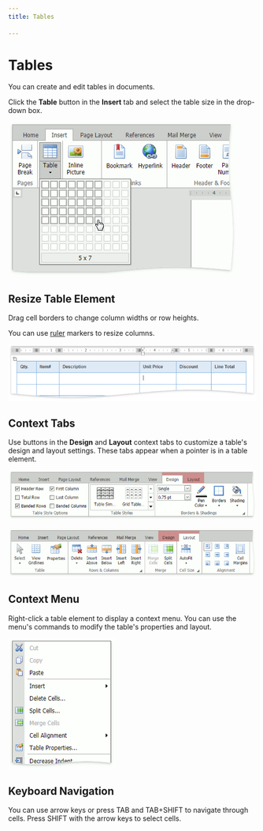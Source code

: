 ```yaml
---
title: Tables

---
```

# Tables
You can create and edit tables in documents. 

Click the **Table** button in the **Insert** tab and select the table size in the drop-down box.

![RichTextEditor-Tables-InsertTable](../../images/rich-text-editor-tables-insert-table.png)

## Resize Table Element
Drag cell borders to change column widths or row heights. 

You can use [ruler](viewing-and-navigating/show-horizontal-ruler.md) markers to resize columns. 

![RichTextEditor-Tables-Resizing](../../images/rich-text-editor-tables-resizing.png)

## Context Tabs
Use buttons in the **Design** and **Layout** context tabs to customize a table's design and layout settings. These tabs appear when a pointer is in a table element.

![RichTextEditor-Tables-DesignTab](../../images/rich-text-editor-tables-design-tab.png)

![RichTextEditor-Tables-LayoutTab](../../images/rich-text-editor-tables-layout-tab.png)


## Context Menu
Right-click a table element to display a context menu. You can use the menu's commands to modify the table's properties and layout.

![RichTextEditor-Tables-ContextMenu](../../images/rich-text-editor-tables-context-menu.png)

## Keyboard Navigation
You can use arrow keys or press TAB and TAB+SHIFT to navigate through cells. Press SHIFT with the arrow keys to select cells.







 


